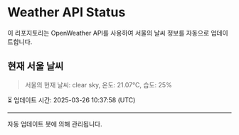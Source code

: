 
# Weather API Status

이 리포지토리는 OpenWeather API를 사용하여 서울의 날씨 정보를 자동으로 업데이트합니다.

## 현재 서울 날씨
> 서울의 현재 날씨: clear sky, 온도: 21.07°C, 습도: 25%

⏳ 업데이트 시간: 2025-03-26 10:37:58 (UTC)

---
자동 업데이트 봇에 의해 관리됩니다.
